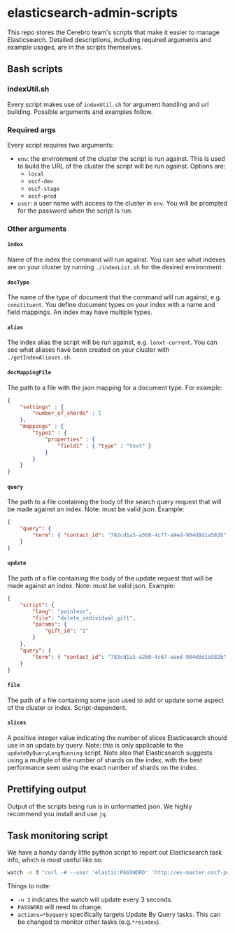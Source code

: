 # elasticsearch-admin-scripts

This repo stores the Cerebro team's scripts that make it easier to manage Elasticsearch. Detailed descriptions, including required arguments and example usages, are in the scripts themselves.

## Bash scripts

### indexUtil.sh
Every script makes use of `indexUtil.sh` for argument handling and url building. Possible arguments and examples follow.

### Required args
Every script requires two arguments:
* `env`: the environment of the cluster the script is run against. This is used to build the URL of the cluster the script will be run against. Options are:
  * `local`
  * `oscf-dev`
  * `oscf-stage`
  * `oscf-prod`
* `user`: a user name with access to the cluster in `env`. You will be prompted for the password when the script is run.

### Other arguments

#### `index`
Name of the index the command will run against. You can see what indexes are on your cluster by running `./indexList.sh` for the desired environment.

#### `docType`
The name of the type of document that the command will run against, e.g. `constituent`. You define document types on your index with a name and field mappings. An index may have multiple types.

#### `alias`
The index alias the script will be run against, e.g. `lonxt-current`. You can see what aliases have been created on your cluster with `./getIndexAliases.sh`.

#### `docMappingFile`
The path to a file with the json mapping for a document type. For example:
```json
{
    "settings" : {
        "number_of_shards" : 1
    },
    "mappings" : {
        "type1" : {
            "properties" : {
                "field1" : { "type" : "text" }
            }
        }
    }
}
```

#### `query`
The path to a file containing the body of the search query request that will be made against an index. Note: must be valid json. Example:
```json
{
    "query": {
        "term": { "contact_id": "782cd1a5-a560-4c77-a9ed-904d8d1a582b" }
    }
}
```

#### `update`
The path of a file containing the body of the update request that will be made against an index. Note: must be valid json. Example:
```json
{
    "script": {
        "lang": "painless",
        "file": "delete_individual_gift",
        "params": {
            "gift_id": "1"
        }
    },
    "query": {
        "term": { "contact_id": "783cd1a5-a260-4c67-aaed-904d8d1a582b" }
    }
}
```

#### `file`
The path of a file containing some json used to add or update some aspect of the cluster or index. Script-dependent.

#### `slices`
A positive integer value indicating the number of slices Elasticsearch should use in an update by query. Note: this is only applicable to the `updateByQueryLongRunning` script. Note also that Elasticsearch suggests using a multiple of the number of shards on the index, with the best performance seen using the exact number of shards on the index.

## Prettifying output
Output of the scripts being run is in unformatted json. We highly recommend you install and use `jq`.

## Task monitoring script
We have a handy dandy little python script to report out Elasticsearch task info, which is most useful like so:
```bash
watch -n 3 "curl -# --user 'elastic:PASSWORD' 'http://es-master.oscf-prod.blackbaudcloud.com:9200/_tasks?detailed=true&actions=*byquery' | python3 taskStatus.py
```

Things to note:
* `-n 3` indicates the watch will update every 3 seconds.
* `PASSWORD` will need to change.
* `actions=*byquery` specifically targets Update By Query tasks. This can be changed to monitor other tasks (e.g.`*reindex`).
